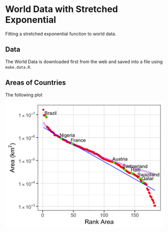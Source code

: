 # World Data with Stretched Exponential

Fitting a stretched exponential function to world data.

## Data

The World Data is downloaded first from the web and saved into a file using `make.data.R`. 

## Areas of Countries

The following plot

![Ranked Area](figs/area_stretched_exp_fit.png)